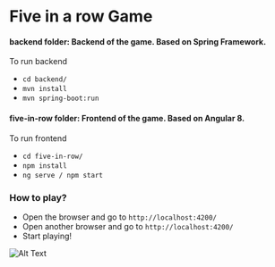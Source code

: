# Five in a row Game
#### <b>backend</b> folder: Backend of the game. Based on Spring Framework.
To run backend 
- `cd backend/`
- `mvn install`
- `mvn spring-boot:run`

#### <b>five-in-row</b> folder: Frontend of the game. Based on Angular 8.
To run frontend 
- `cd five-in-row/`
- `npm install`
- `ng serve / npm start`

### <b>How to play?</b>
- Open the browser and go to `http://localhost:4200/`
- Open another browser and go to `http://localhost:4200/`
- Start playing!

![Alt Text](https://media.giphy.com/media/cmf41VQ9xZSucU5gNH/giphy.gif)
